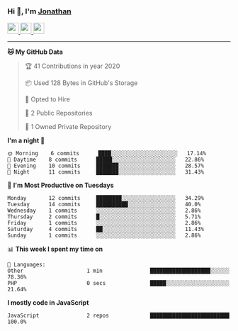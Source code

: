 ### Hi 👋, I'm [Jonathan](https://jonathan-d.ch) 


<p>
  <a href="https://www.twitter.com/redkill2108">
    <img src="https://img.shields.io/badge/twitter-%231DA1F2.svg?&style=for-the-badge&logo=twitter&logoColor=white" height=25>
  </a>
  <a href="https://www.linkedin.com/in/jdebetaz">
    <img src="https://img.shields.io/badge/linkedin-%230077B5.svg?&style=for-the-badge&logo=linkedin&logoColor=white" height=25>
  </a>
  <a href="https://www.instagram.com/jdebetaz/">
    <img src="https://img.shields.io/badge/instagram-%23E4405F.svg?&style=for-the-badge&logo=instagram&logoColor=white" height=25>
  </a>
</p>

-------

<!--START_SECTION:waka-->
**🐱 My GitHub Data** 

> 🏆 41 Contributions in year 2020
 > 
> 📦 Used 128 Bytes in GitHub's Storage 
 > 
> 💼 Opted to Hire
 > 
> 📜 2 Public Repositories 
 > 
> 🔑 1 Owned Private Repository 
 > 
**I'm a night 🦉** 

```text
🌞 Morning    6 commits      ████░░░░░░░░░░░░░░░░░░░░░   17.14% 
🌆 Daytime    8 commits      █████░░░░░░░░░░░░░░░░░░░░   22.86% 
🌃 Evening    10 commits     ███████░░░░░░░░░░░░░░░░░░   28.57% 
🌙 Night      11 commits     ███████░░░░░░░░░░░░░░░░░░   31.43%

```
📅 **I'm Most Productive on Tuesdays** 

```text
Monday       12 commits     ████████░░░░░░░░░░░░░░░░░   34.29% 
Tuesday      14 commits     ██████████░░░░░░░░░░░░░░░   40.0% 
Wednesday    1 commits      ░░░░░░░░░░░░░░░░░░░░░░░░░   2.86% 
Thursday     2 commits      █░░░░░░░░░░░░░░░░░░░░░░░░   5.71% 
Friday       1 commits      ░░░░░░░░░░░░░░░░░░░░░░░░░   2.86% 
Saturday     4 commits      ██░░░░░░░░░░░░░░░░░░░░░░░   11.43% 
Sunday       1 commits      ░░░░░░░░░░░░░░░░░░░░░░░░░   2.86%

```


📊 **This week I spent my time on** 

```text
💬 Languages: 
Other                    1 min               ███████████████████░░░░░░   78.36% 
PHP                      0 secs              █████░░░░░░░░░░░░░░░░░░░░   21.64%

```

**I mostly code in JavaScript** 

```text
JavaScript               2 repos             █████████████████████████   100.0%

```



<!--END_SECTION:waka-->
